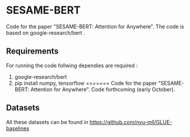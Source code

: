 # SESAME-BERT

Code for the paper "SESAME-BERT: Attention for Anywhere". The code is based on google-research/bert .

## Requirements

For running the code follwing dependies are required :

1. google-research/bert 
2. pip install numpy, tensorflow 
=======
Code for the paper "SESAME-BERT: Attention for Anywhere". Code forthcoming (early October).

## Datasets

All these datasets can be found in https://github.com/nyu-mll/GLUE-baselines
